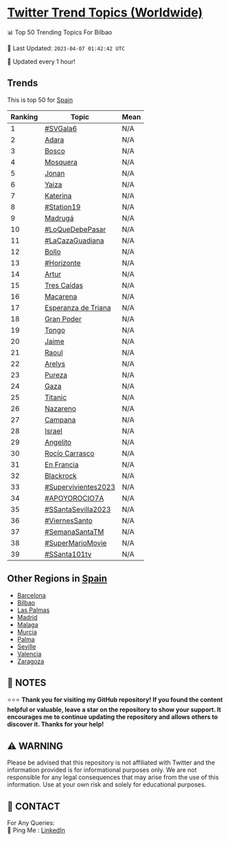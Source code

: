 [Twitter Trend Topics (Worldwide)](https://github.com/ErcinDedeoglu/Twitter-Trend-Topics)
==========


📊 Top 50 Trending Topics For Bilbao

📆 Last Updated: `2023-04-07 01:42:42 UTC`

🔧 Updated every 1 hour!


## Trends

This is top 50 for [Spain](</Spain>)

| Ranking | Topic | Mean |
| ------- | ------------ | ------------ |
| 1 | [#SVGala6](http://twitter.com/search?q=%23SVGala6) | N/A |
| 2 | [Adara](http://twitter.com/search?q=Adara) | N/A |
| 3 | [Bosco](http://twitter.com/search?q=Bosco) | N/A |
| 4 | [Mosquera](http://twitter.com/search?q=Mosquera) | N/A |
| 5 | [Jonan](http://twitter.com/search?q=Jonan) | N/A |
| 6 | [Yaiza](http://twitter.com/search?q=Yaiza) | N/A |
| 7 | [Katerina](http://twitter.com/search?q=Katerina) | N/A |
| 8 | [#Station19](http://twitter.com/search?q=%23Station19) | N/A |
| 9 | [Madrugá](http://twitter.com/search?q=Madrug%c3%a1) | N/A |
| 10 | [#LoQueDebePasar](http://twitter.com/search?q=%23LoQueDebePasar) | N/A |
| 11 | [#LaCazaGuadiana](http://twitter.com/search?q=%23LaCazaGuadiana) | N/A |
| 12 | [Bollo](http://twitter.com/search?q=Bollo) | N/A |
| 13 | [#Horizonte](http://twitter.com/search?q=%23Horizonte) | N/A |
| 14 | [Artur](http://twitter.com/search?q=Artur) | N/A |
| 15 | [Tres Caídas](http://twitter.com/search?q=Tres+Ca%c3%addas) | N/A |
| 16 | [Macarena](http://twitter.com/search?q=Macarena) | N/A |
| 17 | [Esperanza de Triana](http://twitter.com/search?q=Esperanza+de+Triana) | N/A |
| 18 | [Gran Poder](http://twitter.com/search?q=Gran+Poder) | N/A |
| 19 | [Tongo](http://twitter.com/search?q=Tongo) | N/A |
| 20 | [Jaime](http://twitter.com/search?q=Jaime) | N/A |
| 21 | [Raoul](http://twitter.com/search?q=Raoul) | N/A |
| 22 | [Arelys](http://twitter.com/search?q=Arelys) | N/A |
| 23 | [Pureza](http://twitter.com/search?q=Pureza) | N/A |
| 24 | [Gaza](http://twitter.com/search?q=Gaza) | N/A |
| 25 | [Titanic](http://twitter.com/search?q=Titanic) | N/A |
| 26 | [Nazareno](http://twitter.com/search?q=Nazareno) | N/A |
| 27 | [Campana](http://twitter.com/search?q=Campana) | N/A |
| 28 | [Israel](http://twitter.com/search?q=Israel) | N/A |
| 29 | [Angelito](http://twitter.com/search?q=Angelito) | N/A |
| 30 | [Rocío Carrasco](http://twitter.com/search?q=Roc%c3%ado+Carrasco) | N/A |
| 31 | [En Francia](http://twitter.com/search?q=En+Francia) | N/A |
| 32 | [Blackrock](http://twitter.com/search?q=Blackrock) | N/A |
| 33 | [#Supervivientes2023](http://twitter.com/search?q=%23Supervivientes2023) | N/A |
| 34 | [#APOYOROCIO7A](http://twitter.com/search?q=%23APOYOROCIO7A) | N/A |
| 35 | [#SSantaSevilla2023](http://twitter.com/search?q=%23SSantaSevilla2023) | N/A |
| 36 | [#ViernesSanto](http://twitter.com/search?q=%23ViernesSanto) | N/A |
| 37 | [#SemanaSantaTM](http://twitter.com/search?q=%23SemanaSantaTM) | N/A |
| 38 | [#SuperMarioMovie](http://twitter.com/search?q=%23SuperMarioMovie) | N/A |
| 39 | [#SSanta101tv](http://twitter.com/search?q=%23SSanta101tv) | N/A |



## Other Regions in [Spain](</Spain>)

* [Barcelona](</Spain/Barcelona.md>)
* [Bilbao](</Spain/Bilbao.md>)
* [Las Palmas](</Spain/Las Palmas.md>)
* [Madrid](</Spain/Madrid.md>)
* [Malaga](</Spain/Malaga.md>)
* [Murcia](</Spain/Murcia.md>)
* [Palma](</Spain/Palma.md>)
* [Seville](</Spain/Seville.md>)
* [Valencia](</Spain/Valencia.md>)
* [Zaragoza](</Spain/Zaragoza.md>)



## 📝 NOTES

⭐⭐⭐ **Thank you for visiting my GitHub repository! If you found the content helpful or valuable, leave a star on the repository to show your support. It encourages me to continue updating the repository and allows others to discover it. Thanks for your help!**


## ⚠️ WARNING

Please be advised that this repository is not affiliated with Twitter and the information provided is for informational purposes only. We are not responsible for any legal consequences that may arise from the use of this information. Use at your own risk and solely for educational purposes.


## 📨 CONTACT

 For Any Queries:  
            🏓 Ping Me : [LinkedIn](https://www.linkedin.com/in/ercindedeoglu/)
